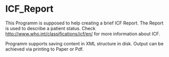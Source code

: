 ICF_Report
==========
This Programm is supposed to help creating a brief ICF Report. The Report is used to 
describe a patient status.
Check http://www.who.int/classifications/icf/en/ for more information about ICF.

Programm supports saving content in XML structure in disk.
Output can be achieved via printing to Paper or Pdf.
